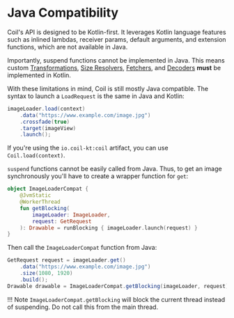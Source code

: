 # Java Compatibility

Coil's API is designed to be Kotlin-first. It leverages Kotlin language features such as inlined lambdas, receiver params, default arguments, and extension functions, which are not available in Java.

Importantly, suspend functions cannot be implemented in Java. This means custom [Transformations](transformations.md), [Size Resolvers](../api/coil-base/coil.size/-size-resolver), [Fetchers](../image_pipeline/#fetchers), and [Decoders](../image_pipeline/#decoders) **must** be implemented in Kotlin.

With these limitations in mind, Coil is still mostly Java compatible. The syntax to launch a `LoadRequest` is the same in Java and Kotlin:

```java
imageLoader.load(context)
    .data("https://www.example.com/image.jpg")
    .crossfade(true)
    .target(imageView)
    .launch();
```

If you're using the `io.coil-kt:coil` artifact, you can use `Coil.load(context)`.

`suspend` functions cannot be easily called from Java. Thus, to get an image synchronously you'll have to create a wrapper function for `get`:

```kotlin
object ImageLoaderCompat {
    @JvmStatic
    @WorkerThread
    fun getBlocking(
        imageLoader: ImageLoader,
        request: GetRequest
    ): Drawable = runBlocking { imageLoader.launch(request) }
}
```

Then call the `ImageLoaderCompat` function from Java:

```java
GetRequest request = imageLoader.get()
    .data("https://www.example.com/image.jpg")
    .size(1080, 1920)
    .build();
Drawable drawable = ImageLoaderCompat.getBlocking(imageLoader, request);
```

!!! Note
    `ImageLoaderCompat.getBlocking` will block the current thread instead of suspending. Do not call this from the main thread.
